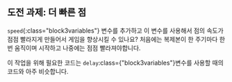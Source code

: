 ## 도전 과제: 더 빠른 점

`speed`{:class="block3variables"} 변수를 추가하고 이 변수를 사용해서 점의 속도가 점점 빨라지게 만들어서 게임을 향상시킬 수 있나요? 처음에는 복제본이 한 주기마다 한 번 움직이며 시작하고 나중에는 점점 빨라져야합니다.

이 작업을 위해 필요한 코드는 `delay`:class={"block3variables"}변수를 사용할 때의 코드와 아주 비슷합니다.